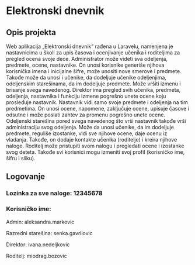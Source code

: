 # Elektronski dnevnik
## Opis projekta

Web aplikacija „Elektronski dnevnik” rađena u Laravelu, namenjena je nastavnicima u školi za upis časova i ocenjivanje učenika i roditeljima za pregled ocena svoje dece.
Administrator može videti sva odeljenja, predmete, ocene, nastavnike. On  unosi korisnike generiše njihova korisnička imena i inicijalne šifre, može unositi nove smerove i predmete. Takođe može da unosi i učenike, da dodeljuje učenike odeljenjima, odeljenskim starešinama, da im dodeljuje predmete. Može vršiti izmenu i brisanje svega navedenog.
Direktor ima pregled svih učenika, predmeta, odeljenja, nastavnika i funkciju izmene pogrešno unete ocene koju prosleđuje nastavnik.
Nastavnik vidi samo svoje predmete i odeljenja na tim predmetima. On unosi ocene, napomene, zaključuje ocene, upisuje časove i odsutne i može poslati zahtev za promenu pogrešno unete ocene.
Odeljenski starešina pored svega navedenog što vrši nastavnik takođe vrši administraciju svog odeljenja. Može da unosi učenike, da im dodeljuje predmete, reguliše izostanke, vidi sve njihove ocene, daje ocenu iz vladanja. Takođe, on dodaje kontakte učenika (roditelje) i kreira njihove naloge.
Roditelj može pristupiti svom nalogu i pregledati ocene i izostanke svog deteta.
Takođe svi korisnici mogu izmeniti svoj profil (korisničko ime, šifru i sliku).

## Logovanje

### Lozinka za sve naloge: 12345678
### Korisničko ime:
Admin: aleksandra.markovic

Razredni starešina: senka.gavrilovic   

Direktor: ivana.nedeljkovic

Roditelj: miodrag.bozovic
